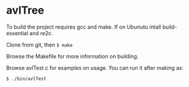 # avlTree

To build the project requires gcc and make. If on Ubunutu intall build-essential and re2c.

Clone from git, then `$ make`

Browse the Makefile for more information on building.

Browse avlTest.c for examples on usage. You can run it after making as:

`$ ./bin/avlTest`

